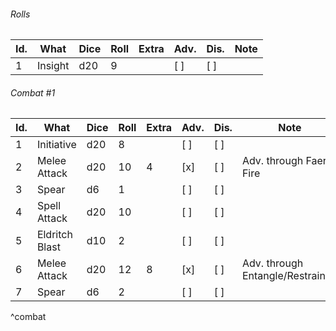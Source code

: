 ###### Rolls
| Id. | What    | Dice | Roll | Extra | Adv. | Dis. | Note |
| --- | ------- | ---- | ---- | ----- | ---- | ---- | ---- |
| 1   | Insight | d20  | 9    |       | [ ]  | [ ]  |      |

###### Combat #1
| Id. | What           | Dice | Roll | Extra | Adv. | Dis. | Note                             |
| --- | -------------- | ---- | ---- | ----- | ---- | ---- | -------------------------------- |
| 1   | Initiative     | d20  | 8    |       | [ ]  | [ ]  |                                  |
| 2   | Melee Attack   | d20  | 10   | 4     | [x]  | [ ]  | Adv. through Faerie Fire         |
| 3   | Spear          | d6   | 1    |       | [ ]  | [ ]  |                                  |
| 4   | Spell Attack   | d20  | 10   |       | [ ]  | [ ]  |                                  |
| 5   | Eldritch Blast | d10  | 2    |       | [ ]  | [ ]  |                                  |
| 6   | Melee Attack   | d20  | 12   | 8     | [x]  | [ ]  | Adv. through Entangle/Restrained |
| 7   | Spear          | d6   | 2    |       | [ ]  | [ ]  |                                  |
^combat